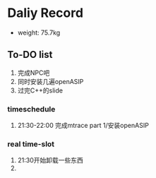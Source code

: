 # Daliy Record
* weight: 75.7kg

## To-DO list
1. 完成NPC吧
2. 同时安装几遍openASIP
3. 过完C++的slide

### timeschedule
1. 21:30-22:00 完成mtrace part 1/安装openASIP

### real time-slot
1. 21:30开始卸载一些东西
2. 
